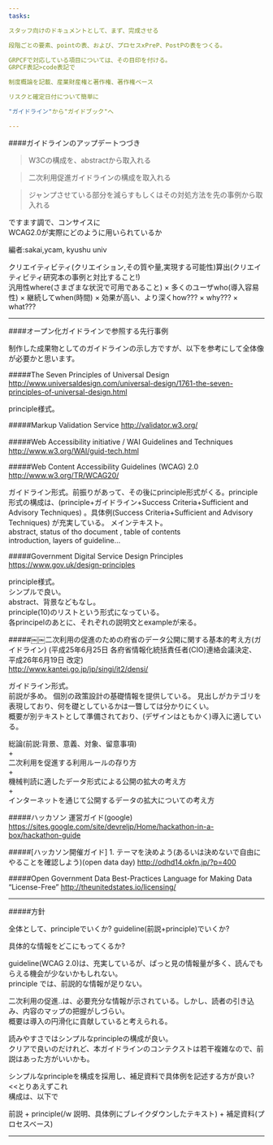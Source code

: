 ```yaml
---
tasks:

スタッフ向けのドキュメントとして、まず、完成させる

段階ごとの要素、pointの表、および、プロセスxPreP、PostPの表をつくる。

GRPCFで対応している項目については、その目印を付ける。
GRPCF表記>code表記で

制度概論を記載、産業財産権と著作権、著作権ベース

リスクと確定日付について簡単に

"ガイドライン"から"ガイドブック"へ

---
```

 




####ガイドラインのアップデートつづき

>W3Cの構成を、abstractから取入れる

>二次利用促進ガイドラインの構成を取入れる

>ジャンプさせている部分を減らすもしくはその対処方法を先の事例から取入れる


ですます調で、コンサイスに  
WCAG2.0が実際にどのように用いられているか  

編者:sakai,ycam, kyushu univ  




クリエイティビティ(クリエイション,その質や量,実現する可能性)算出(クリエイティビティ研究本の事例と対比すること!)    
汎用性where(さまざまな状況で可用であること) × 多くのユーザwho(導入容易性) × 継続してwhen(時間) × 効果が高い、より深くhow??? × why??? × what???
  
    
    
----


####オープン化ガイドラインで参照する先行事例  



制作した成果物としてのガイドラインの示し方ですが、以下を参考にして全体像が必要かと思います。


#####The Seven Principles of Universal Design
http://www.universaldesign.com/universal-design/1761-the-seven-principles-of-universal-design.html  

principle様式。  


#####Markup Validation Service
http://validator.w3.org/  

#####Web Accessibility initiative / WAI Guidelines and Techniques　　
http://www.w3.org/WAI/guid-tech.html  


#####Web Content Accessibility Guidelines (WCAG) 2.0  
http://www.w3.org/TR/WCAG20/  

ガイドライン形式。前振りがあって、その後にprinciple形式がくる。principle形式の構成は、(principle+ガイドライン+Success Criteria+Sufficient and Advisory Techniques) 。具体例(Success Criteria+Sufficient and Advisory Techniques) が充実している。 
メインテキスト。  
abstract, status of tho document , table of contents  
introduction, layers of guideline...



#####Government Digital Service Design Principles   
https://www.gov.uk/design-principles  

principle様式。  
シンプルで良い。  
abstract、背景などもなし。  
principle(10)のリストという形式になっている。  
各principelのあとに、それぞれの説明文とexampleが来る。  



#####￼￼二次利用の促進のための府省のデータ公開に関する基本的考え方(ガイドライン)
(平成25年6月25日 各府省情報化統括責任者(CIO)連絡会議決定、 平成26年6月19日 改定)  
http://www.kantei.go.jp/jp/singi/it2/densi/

ガイドライン形式。  
前説が多め。
個別の政策設計の基礎情報を提供している。
見出しがカテゴリを表現しており、何を礎としているかは一瞥しては分かりにくい。  
概要が別テキストとして準備されており、(デザインはともかく)導入に適している。

総論(前説:背景、意義、対象、留意事項)  
+  
二次利用を促進する利用ルールの存り方  
+  
機械判読に適したデータ形式による公開の拡大の考え方  
+  
インターネットを通じて公開するデータの拡大についての考え方  
  
  
#####ハッカソン 運営ガイド(google)
https://sites.google.com/site/devreljp/Home/hackathon-in-a-box/hackathon-guide
    
      
#####[ハッカソン開催ガイド] 1. テーマを決めよう(あるいは決めないで自由にやることを確認しよう)(open data day)
http://odhd14.okfn.jp/?p=400




#####Open Government Data Best-Practices Language for Making Data “License-Free”
http://theunitedstates.io/licensing/



      
----

#####方針

全体として、principleでいくか?  guideline(前説+principle)でいくか?  

具体的な情報をどこにもってくるか?  

guideline(WCAG 2.0)は、充実しているが、ぱっと見の情報量が多く、読んでもらえる機会が少ないかもしれない。   
principle では、前説的な情報が足りない。 

二次利用の促進..は、必要充分な情報が示されている。しかし、読者の引き込み、内容のマップの把握がしづらい。  
概要は導入の円滑化に貢献していると考えられる。    

読みやすさではシンプルなprincipleの構成が良い。  
クリアで良いのだけれど、本ガイドラインのコンテクストは若干複雑なので、前説はあった方がいいかも。    

シンプルなprincipleを構成を採用し、補足資料で具体例を記述する方が良い?  <<とりあえずこれ  
構成は、以下で  
  
  前説 + principle(/w 説明、具体例にブレイクダウンしたテキスト) + 補足資料(プロセスベース)  

  

----

